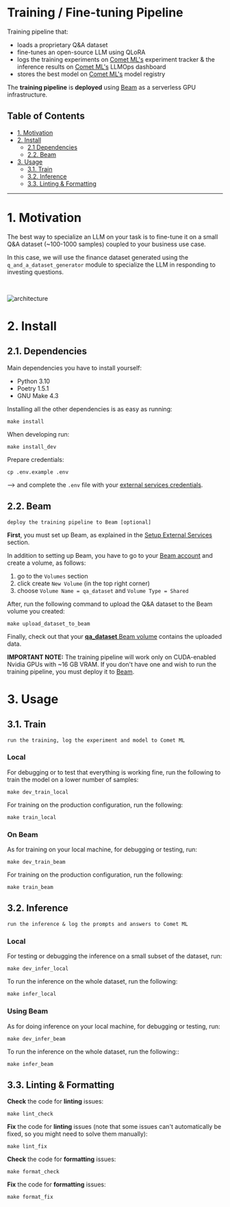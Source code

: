 # Training / Fine-tuning Pipeline 

Training pipeline that:
- loads a proprietary Q&A dataset 
- fine-tunes an open-source LLM using QLoRA
- logs the training experiments on [Comet ML's](https://www.comet.com?utm_source=thepauls&utm_medium=partner&utm_content=github) experiment tracker & the inference results on [Comet ML's](https://www.comet.com?utm_source=thepauls&utm_medium=partner&utm_content=github) LLMOps dashboard
- stores the best model on [Comet ML's](https://www.comet.com/site/products/llmops/?utm_source=thepauls&utm_medium=partner&utm_content=github) model registry

The **training pipeline** is **deployed** using [Beam](https://docs.beam.cloud/getting-started/quickstart?utm_source=thepauls&utm_medium=partner&utm_content=github) as a serverless GPU infrastructure.

## Table of Contents

- [1. Motivation](#1-motivation)
- [2. Install](#2-install)
    - [2.1 Dependencies](#21-dependencies)
    - [2.2. Beam](#22-beam)
- [3. Usage](#3-usage)
    - [3.1. Train](#31-train)
    - [3.2. Inference](#32-inference)
    - [3.3. Linting & Formatting](#33-linting--formatting)

-------

# 1. Motivation

The best way to specialize an LLM on your task is to fine-tune it on a small Q&A dataset (~100-1000 samples) coupled to your business use case.

In this case, we will use the finance dataset generated using the `q_and_a_dataset_generator` module to specialize the LLM in responding to investing questions.

<br/>

![architecture](../../media/training_pipeline_architecture.png)


# 2. Install

## 2.1. Dependencies

Main dependencies you have to install yourself:
* Python 3.10
* Poetry 1.5.1
* GNU Make 4.3

Installing all the other dependencies is as easy as running:
```shell
make install
```

When developing run:
```shell
make install_dev
```

Prepare credentials:
```shell
cp .env.example .env
```
--> and complete the `.env` file with your [external services credentials](https://github.com/iusztinpaul/hands-on-llms/tree/main#2-setup-external-services).


## 2.2. Beam
`deploy the training pipeline to Beam [optional]` 

**First**, you must set up Beam, as explained in the [Setup External Services](https://github.com/iusztinpaul/hands-on-llms/tree/main#2-setup-external-services) section.

In addition to setting up Beam, you have to go to your [Beam account](https://www.beam.cloud?utm_source=thepauls&utm_medium=partner&utm_content=github) and create a volume, as follows:
1. go to the `Volumes` section
2. click create `New Volume` (in the top right corner)
3. choose `Volume Name = qa_dataset` and `Volume Type = Shared`

After, run the following command to upload the Q&A dataset to the Beam volume you created:
```shell
make upload_dataset_to_beam
```
Finally, check out that your [**qa_dataset** Beam volume](https://www.beam.cloud/dashboard/volumes/qa_dataset?utm_source=thepauls&utm_medium=partner&utm_content=github) contains the uploaded data. 

**IMPORTANT NOTE:** The training pipeline will work only on CUDA-enabled Nvidia GPUs with ~16 GB VRAM. If you don't have one and wish to run the training pipeline, you must deploy it to [Beam](https://www.beam.cloud?utm_source=thepauls&utm_medium=partner&utm_content=github). 

# 3. Usage

## 3.1. Train  
`run the training, log the experiment and model to Comet ML`

### Local

For debugging or to test that everything is working fine, run the following to train the model on a lower number of samples:
```
make dev_train_local
```

For training on the production configuration, run the following:
```shell
make train_local
```

### On Beam

As for training on your local machine, for debugging or testing, run:
```shell
make dev_train_beam
```

For training on the production configuration, run the following:
```shell
make train_beam
```

## 3.2. Inference
`run the inference & log the prompts and answers to Comet ML`

### Local

For testing or debugging the inference on a small subset of the dataset, run:
```shell
make dev_infer_local
```

To run the inference on the whole dataset, run the following:
```shell
make infer_local
```

### Using Beam

As for doing inference on your local machine, for debugging or testing, run:
```shell
make dev_infer_beam
```

To run the inference on the whole dataset, run the following::
```shell
make infer_beam
```

## 3.3. Linting & Formatting

**Check** the code for **linting** issues:
```shell
make lint_check
```

**Fix** the code for **linting** issues (note that some issues can't automatically be fixed, so you might need to solve them manually):
```shell
make lint_fix
```

**Check** the code for **formatting** issues:
```shell
make format_check
```

**Fix** the code for **formatting** issues:
```shell
make format_fix
```
